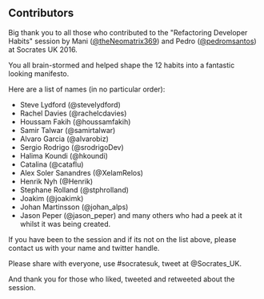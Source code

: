## Contributors

Big thank you to all those who contributed to the "Refactoring Developer Habits" session by Mani ([@theNeomatrix369](http://twitter.com/theNeomatrix369)) and Pedro ([@pedromsantos](http://twitter.com/pedromsantos)) at Socrates UK 2016.

You all brain-stormed and helped shape the 12 habits into a fantastic looking manifesto.

Here are a list of names (in no particular order):

- Steve Lydford (@stevelydford)
- Rachel Davies (@rachelcdavies)
- Houssam Fakih (@houssamfakih)
- Samir Talwar (@samirtalwar)
- Alvaro Garcia (@alvarobiz)
- Sergio Rodrigo (@srodrigoDev) 
- Halima Koundi (@hkoundi)
- Catalina (@cataflu)
- Alex Soler Sanandres (@XelamRelos)
- Henrik Nyh (@Henrik)
- Stephane Rolland (@stphrolland)
- Joakim (@joakimk)
- Johan Martinsson (@johan_alps)
- Jason Peper (@jason_peper)
and many others who had a peek at it whilst it was being created.
  
If you have been to the session and if its not on the list above, please contact us with your name and twitter handle.

Please share with everyone, use #socratesuk, tweet at @Socrates_UK.

And thank you for those who liked, tweeted and retweeted about the session.
